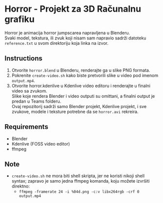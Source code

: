 # Horror - Projekt za 3D Računalnu grafiku

Horror je animacija horror jumpscarea napravljena u Blenderu.  
Svaki model, tekstura, ili zvuk koji nisam sam napravio sadrži datoteku `reference.txt` u svom direktoriju koja linka na izvor.

## Instructions
1. Otvorite `horror.blend` u Blenderu, renderajte ga u slike PNG formata.
2. Pokrenite `create-video.sh` kako biste pretvorili slike u video pod imenom `output.mp4`.
3. Otvorite horror.kdenlive u Kdenlive video editoru i renderajte u finalni video sa zvukom.  
Slike koje rendera Blender i video outputi su omittani, a finalni output je predan u Teams folderu.  
Ovaj repozitorij sadrži samo Blender projekt, Kdenlive projekt, i sve zvukove, modele i teksture potrebne da se `horror.avi` rekreira.

## Requirements
- Blender
- Kdenlive (FOSS video editor)
- ffmpeg

## Note
- `create-video.sh` ne mora biti shell skripta, jer ne koristi nikoji shell syntax; zapravo je samo jedna ffmpeg komanda, koju možete izvršiti direktno:  
  - `ffmpeg -framerate 24 -i %04d.png -c:v libx264rgb -crf 0 output.mp4`
